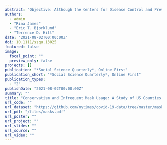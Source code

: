 ```yaml
--- 
abstract: "Objective: Although the Centers for Disease Control and Prevention eventually recommended wearing masks in public to slow the spread of the Coronavirus, the practice has been unevenly distributed in the United States. Methods: In this article, we model county‐level infrequent mask usage as a function of three pillars of conservatism: (1) Republican political leadership (percentage of votes for Donald Trump in the 2016 presidential election), (2) conservative Protestantism (percentage evangelical Christian), and (3) right‐wing media consumption (Google searches for Fox News). Results: Our analyses indicate that mask usage tends to be lower in counties with greater support for President Trump (in majority Trump counties), counties with more evangelical Christians, and areas with greater interest in Fox News. Conclusion: Given the effectiveness of masks in limiting the transmission of respiratory droplets, conservative ideological resistance to public health and recommended pandemic lifestyles may indirectly support the spread of the coronavirus."
authors: 
  - admin
  - "Rina James"
  - "Eric T. Bjorklund"
  - "Terrence D. Hill"
date: "2021-08-02T00:00:00Z"
doi: 10.1111/ssqu.13025
featured: false
image: 
  focal_point: ""
  preview_only: false
projects: []
publication: "*Social Science Quarterly*, Online First"
publication_short: "*Social Science Quarterly*, Online First"
publication_types: 
  - "2"
publishDate: "2021-08-02T00:00:00Z"
summary: ""
title: "Conservatism and Infrequent Mask Usage: A Study of US Counties During the Novel Coronavirus (COVID-19) Pandemic"
url_code: ""
url_dataset: "https://github.com/nytimes/covid-19-data/tree/master/mask-use"
url_pdf: "/files/masks.pdf"
url_poster: ""
url_project: ""
url_slides: ""
url_source: ""
url_video: ""
---
```


